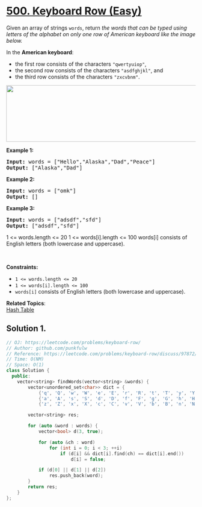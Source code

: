 # [500. Keyboard Row (Easy)](https://leetcode.com/problems/keyboard-row/)

<p>Given an array of strings <code>words</code>, return<em> the words that can be typed using letters of the alphabet on only one row of American keyboard like the image below.</em></p>

<p>In the <b>American keyboard</b>:</p>

<ul>
  <li>the first row consists of the characters <code>"qwertyuiop"</code>,</li>
  <li>the second row consists of the characters <code>"asdfghjkl"</code>, and</li>
  <li>the third row consists of the characters <code>"zxcvbnm"</code>.</li>
</ul>
<img alt="" src="https://assets.leetcode.com/uploads/2018/10/12/keyboard.png" style="width: 600px; height: 150px;">


<p><strong>Example 1:</strong></p>
<pre>
<strong>Input:</strong> words = ["Hello","Alaska","Dad","Peace"]
<strong>Output:</strong> ["Alaska","Dad"]
</pre>


<p><strong>Example 2:</strong></p>
<pre>
<strong>Input:</strong> words = ["omk"]
<strong>Output:</strong> []
</pre>


<p><strong>Example 3:</strong></p>
<pre>
<strong>Input:</strong> words = ["adsdf","sfd"]
<strong>Output:</strong> ["adsdf","sfd"]
</pre>

1 <= words.length <= 20
1 <= words[i].length <= 100
words[i] consists of English letters (both lowercase and uppercase). 

<p>&nbsp;</p>
<p><strong>Constraints:</strong></p>

<ul>
  <li><code>1 &lt;= words.length &lt;= 20</code></li>
  <li><code>1 &lt;= words[i].length &lt;= 100</code></li>
  <li><code>words[i]</code> consists of English letters (both lowercase and uppercase).</li>
</ul>



**Related Topics**:  
[Hash Table](https://leetcode.com/tag/hash-table/)


## Solution 1.

```cpp
// OJ: https://leetcode.com/problems/keyboard-row/
// Author: github.com/punkfulw
// Reference: https://leetcode.com/problems/keyboard-row/discuss/97872/C%2B%2B-solution-with-3-hash-tables
// Time: O(NM)
// Space: O(1)
class Solution {
  public:
    vector<string> findWords(vector<string> &words) {
        vector<unordered_set<char>> dict = {
            {'q', 'Q', 'w', 'W', 'e', 'E', 'r', 'R', 't', 'T', 'y', 'Y', 'u', 'U', 'i', 'I', 'o', 'O', 'p', 'P'},
            {'a', 'A', 's', 'S', 'd', 'D', 'f', 'F', 'g', 'G', 'h', 'H', 'j', 'J', 'k', 'K', 'l', 'L'},
            {'z', 'Z', 'x', 'X', 'c', 'C', 'v', 'V', 'b', 'B', 'n', 'N', 'm', 'M'}};

        vector<string> res;

        for (auto &word : words) {
            vector<bool> d(3, true);

            for (auto &ch : word)
                for (int i = 0; i < 3; ++i)
                    if (d[i] && dict[i].find(ch) == dict[i].end())
                        d[i] = false;

            if (d[0] || d[1] || d[2])
                res.push_back(word);
        }
        return res;
    }
};
```

